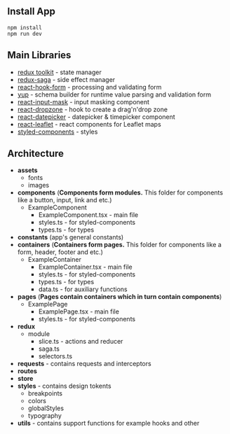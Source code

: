 ## Install App

`npm install`  
`npm run dev`

## Main Libraries

- [redux toolkit](https://redux-toolkit.js.org/) - state manager
- [redux-saga](https://redux-saga.js.org/) - side effect manager
- [react-hook-form](https://react-hook-form.com/) - processing and validating form
- [yup](https://github.com/jquense/yup) - schema builder for runtime value parsing and validation form
- [react-input-mask](https://github.com/sanniassin/react-input-mask) - input masking component
- [react-dropzone](https://react-dropzone.js.org/) - hook to create a drag'n'drop zone
- [react-datepicker](https://reactdatepicker.com/) - datepicker & timepicker component
- [react-leaflet](https://react-leaflet.js.org/) - react components for Leaflet maps
- [styled-components](https://styled-components.com/) - styles

## Architecture

- **assets**
  - fonts
  - images
- **components** (**Components form modules.** This folder for components like a button, input, link and etc.)
  - ExampleComponent
    - ExampleComponent.tsx - main file
    - styles.ts - for styled-components
    - types.ts - for types
- **constants** (app's general constants)
- **containers** (**Containers form pages.** This folder for components like a form, header, footer and etc.)
  - ExampleContainer
    - ExampleContainer.tsx - main file
    - styles.ts - for styled-components
    - types.ts - for types
    - data.ts - for auxiliary functions
- **pages** (**Pages contain containers which in turn contain components**)
  - ExamplePage
    - ExamplePage.tsx - main file
    - styles.ts - for styled-components
- **redux**
  - module
    - slice.ts - actions and reducer
    - saga.ts
    - selectors.ts
- **requests** - contains requests and interceptors
- **routes**
- **store**
- **styles** - contains design tokents
  - breakpoints
  - colors
  - globalStyles
  - typography
- **utils** - contains support functions for example hooks and other
